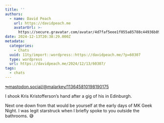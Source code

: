 ```yaml
---
title: ''
authors:
  - name: David Peach
    url: https://davidpeach.me
    avatarUrl: >-
      https://secure.gravatar.com/avatar/4d7faf5eee1f055a85788c44936b8995eaab6dfb004e7854ec747ccb272e91ee?s=96&d=mm&r=g
date: 2024-12-13T20:38:29.000Z
metadata:
  categories:
    - Chats
  uuid: 11ty/import::wordpress::https://davidpeach.me/?p=60307
  type: wordpress
  url: https://davidpeach.me/2024/12/13/60307/
tags:
  - chats
---
```

[↬mastodon.social/@malarkey/113645810198190175](https://mastodon.social/@malarkey/113645810198190175 "This post is a response to the referenced content.")

I shook Kris Kristofferson’s hand after a gig of his in Edinburgh.

Next one down from that would be yourself at the early days of MK Geek Night. I was legit starstruck when I briefly spoke to you outside the bathrooms. 😅